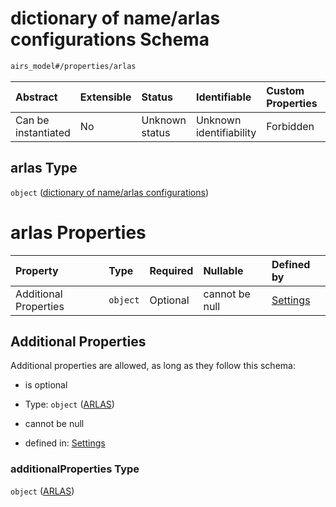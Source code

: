 # dictionary of name/arlas configurations Schema

```txt
airs_model#/properties/arlas
```



| Abstract            | Extensible | Status         | Identifiable            | Custom Properties | Additional Properties | Access Restrictions | Defined In                                                                |
| :------------------ | :--------- | :------------- | :---------------------- | :---------------- | :-------------------- | :------------------ | :------------------------------------------------------------------------ |
| Can be instantiated | No         | Unknown status | Unknown identifiability | Forbidden         | Allowed               | none                | [model.schema.json\*](../../out/model.schema.json "open original schema") |

## arlas Type

`object` ([dictionary of name/arlas configurations](model-properties-dictionary-of-namearlas-configurations.md))

# arlas Properties

| Property              | Type     | Required | Nullable       | Defined by                                                                          |
| :-------------------- | :------- | :------- | :------------- | :---------------------------------------------------------------------------------- |
| Additional Properties | `object` | Optional | cannot be null | [Settings](model-defs-arlas.md "airs_model#/properties/arlas/additionalProperties") |

## Additional Properties

Additional properties are allowed, as long as they follow this schema:



*   is optional

*   Type: `object` ([ARLAS](model-defs-arlas.md))

*   cannot be null

*   defined in: [Settings](model-defs-arlas.md "airs_model#/properties/arlas/additionalProperties")

### additionalProperties Type

`object` ([ARLAS](model-defs-arlas.md))
